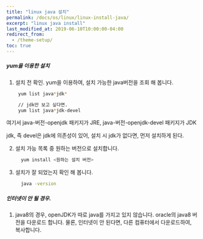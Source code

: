 ```yaml
---
title: "linux java 설치"
permalink: /docs/os/linux/linux-install-java/
excerpt: "linux java install"
last_modified_at: 2019-06-10T10:00:00-04:00
redirect_from:
  - /theme-setup/
toc: true
---
```


##### yum을 이용한 설치
1. 설치 전 확인.
   yum을 이용하여, 설치 가능한 java버전을 조회 해 봅니다.
     ```bash
      yum list java*jdk*

      // jdk만 보고 싶다면.
      yum list java*jdk-devel
    ```

  여기서 
  java-버전-openjdk 패키지가 JRE,
  java-버전-openjdk-devel 패키지가 JDK

  jdk, 즉 devel은 jdk에 의존성이 있어,
  설치 시 jdk가 없다면, 먼저 설치하게 된다.

2. 설치 가능 목록 중 원하는 버전으로 설치합니다.
    ```bash
      yum install <원하는 설치 버전>
    ```

3. 설치가 잘 되었는지 확인 해 봅니다.
    ```bash
      java -version
    ```

##### 인터넷이 안 될 경우.
1. java8의 경우, openJDK가 따로 java를 가지고 있지 않습니다.
   oracle의 java8 버전을 다운로드 합니다.
   물론, 인터넷이 안 된다면, 다른 컴퓨터에서 다운로드하여, 복사합니다.

